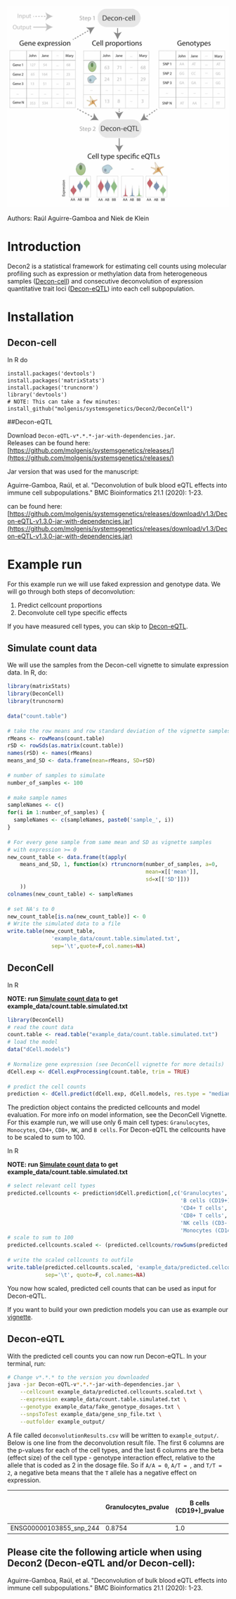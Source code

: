 ![Decon2 workflow](GraphicalAbstractDecon2_v3.jpg?raw=true "Decon2 workflow")

Authors: Raúl Aguirre-Gamboa and Niek de Klein

# Introduction 
Decon2 is a statistical framework for estimating cell counts using molecular profiling such as expression or methylation data from heterogeneous samples ([Decon-cell](DeconCell/)) and consecutive 
deconvolution of expression quantitative trait loci ([Decon-eQTL](Decon-eQTL)) into each cell subpopulation.  

# Installation

## Decon-cell

In R do

```
install.packages('devtools')
install.packages('matrixStats')
install.packages('truncnorm')
library('devtools')
# NOTE: This can take a few minutes:
install_github("molgenis/systemsgenetics/Decon2/DeconCell")
```

##Decon-eQTL

Download ```Decon-eQTL-v*.*.*-jar-with-dependencies.jar```.  
Releases can be found here: [https://github.com/molgenis/systemsgenetics/releases/](https://github.com/molgenis/systemsgenetics/releases/)

Jar version that was used for the manuscript:

Aguirre-Gamboa, Raúl, et al. "Deconvolution of bulk blood eQTL effects into immune cell subpopulations." BMC Bioinformatics 21.1 (2020): 1-23.

can be found here: [https://github.com/molgenis/systemsgenetics/releases/download/v1.3/Decon-eQTL-v1.3.0-jar-with-dependencies.jar](https://github.com/molgenis/systemsgenetics/releases/download/v1.3/Decon-eQTL-v1.3.0-jar-with-dependencies.jar)

# Example run

For this example run we will use faked expression and genotype data. We will go through both steps of deconvolution:  
  
1. Predict cellcount proportions  
2. Deconvolute cell type specific effects  
  
If you have measured cell types, you can skip to [Decon-eQTL](#decon-eqtl).

## Simulate count data

We will use the samples from the Decon-cell vignette to simulate expression data. In R, do:

```r
library(matrixStats)
library(DeconCell)
library(truncnorm)

data("count.table")

# take the row means and row standard deviation of the vignette samples
rMeans <- rowMeans(count.table)
rSD <- rowSds(as.matrix(count.table))
names(rSD) <- names(rMeans)
means_and_SD <- data.frame(mean=rMeans, SD=rSD)

# number of samples to simulate
number_of_samples <- 100

# make sample names
sampleNames <- c()
for(i in 1:number_of_samples) {
  sampleNames <- c(sampleNames, paste0('sample_', i))
}

# For every gene sample from same mean and SD as vignette samples
# with expression >= 0
new_count_table <- data.frame(t(apply(
	means_and_SD, 1, function(x) rtruncnorm(number_of_samples, a=0,
	                                        mean=x[['mean']],
	                                        sd=x[['SD']]))
	))
colnames(new_count_table) <- sampleNames

# set NA's to 0
new_count_table[is.na(new_count_table)] <- 0
# Write the simulated data to a file
write.table(new_count_table, 
			  'example_data/count.table.simulated.txt', 
			  sep='\t',quote=F,col.names=NA)
```

## DeconCell

In R

**NOTE: run [Simulate count data](#Simulate-count-data) to get example_data/count.table.simulated.txt**

```r
library(DeconCell)
# read the count data
count.table <- read.table("example_data/count.table.simulated.txt")
# load the model
data("dCell.models")

# Normalize gene expression (see DeconCell vignette for more details)
dCell.exp <- dCell.expProcessing(count.table, trim = TRUE)

# predict the cell counts
prediction <- dCell.predict(dCell.exp, dCell.models, res.type = "median")
```

The prediction object contains the predicted cellcounts and model evaluation. For more info on model information, see the DeconCell Vignette. For this example run, we will use only 6 main cell types: ```Granulocytes```, ```Monocytes```, ```CD4+```, ```CD8+```, ```NK```, and ```B cells```. For Decon-eQTL the cellcounts have to be scaled to sum to 100.

In R

**NOTE: run [Simulate count data](#Simulate-count-data) to get example_data/count.table.simulated.txt**


```r
# select relevant cell types
predicted.cellcounts <- prediction$dCell.prediction[,c('Granulocytes',
                                                       'B cells (CD19+)',
                                                       'CD4+ T cells',
                                                       'CD8+ T cells',
                                                       'NK cells (CD3- CD56+)',
                                                       'Monocytes (CD14+)')]
# scale to sum to 100
predicted.cellcounts.scaled <- (predicted.cellcounts/rowSums(predicted.cellcounts))*100

# write the scaled cellcounts to outfile
write.table(predicted.cellcounts.scaled, 'example_data/predicted.cellcounts.scaled.txt', 
			sep='\t', quote=F, col.names=NA)
```

You now how scaled, predicted cell counts that can be used as input for Decon-eQTL.

If you want to build your own prediction models you can use as example our [vignette](http://htmlpreview.github.io/?https://github.com/molgenis/systemsgenetics/blob/master/Decon2/DeconCell/inst/doc/my-vignette.html).

## Decon-eQTL

With the predicted cell counts you can now run Decon-eQTL. In your terminal, run:

```bash
# Change v*.*.* to the version you downloaded
java -jar Decon-eQTL-v*.*.*-jar-with-dependencies.jar \
	--cellcount example_data/predicted.cellcounts.scaled.txt \
	--expression example_data/count.table.simulated.txt \
	--genotype example_data/fake_genotype_dosages.txt \
	--snpsToTest example_data/gene_snp_file.txt \
	--outfolder example_output/
```

A file called ```deconvolutionResults.csv``` will be written to ```example_output/```. Below is one line from the deconvolution result file. The first 6 columns are the p-values for each of the cell types, and the last 6 columns are the beta (effect size) of the cell type - genotype interaction effect, relative to the allele that is coded as 2 in the dosage file. So if `A/A = 0`, `A/T = `, and `T/T = 2`, a negative beta means that the `T` allele has a negative effect on expression.


|	|Granulocytes_pvalue	|B cells (CD19+)_pvalue	|CD4+ T cells_pvalue	|CD8+ T cells_pvalue	|NK cells (CD3- CD56+)_pvalue	|Monocytes (CD14+)_pvalue	|Beta1_Granulocytes	|Beta2_B cells (CD19+)	|Beta3_CD4+ T cells	|Beta4_CD8+ T cells	|Beta5_NK cells (CD3- CD56+)	|Beta6_Monocytes (CD14+)	|Beta7_Granulocytes:GT	|Beta8_B cells (CD19+):GT	|Beta9_CD4+ T cells:GT	|Beta10_CD8+ T cells:GT	|Beta11_NK cells (CD3- CD56+):GT	|Beta12_Monocytes (CD14+):GT
|---|---|---|---|---|---|---|---|---|---|---|---|---|---|---|---|---|---|---
ENSG00000103855\_snp_244	|0.8754	|1.0	|0.9855	|1.0	|0.8801	|1.0	|0.0	|0.0	|0.0	|0.0	|0.1954	|0.0	|-0.0083	|0.0	|-0.0014	|0.0	|0.0581	|0.0

## Please cite the following article when using Decon2 (Decon-eQTL and/or Decon-cell): 

Aguirre-Gamboa, Raúl, et al. "Deconvolution of bulk blood eQTL effects into immune cell subpopulations." BMC Bioinformatics 21.1 (2020): 1-23.
